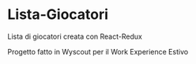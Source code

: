 # Lista-Giocatori
Lista di giocatori creata con React-Redux


Progetto fatto in Wyscout per il Work Experience Estivo
